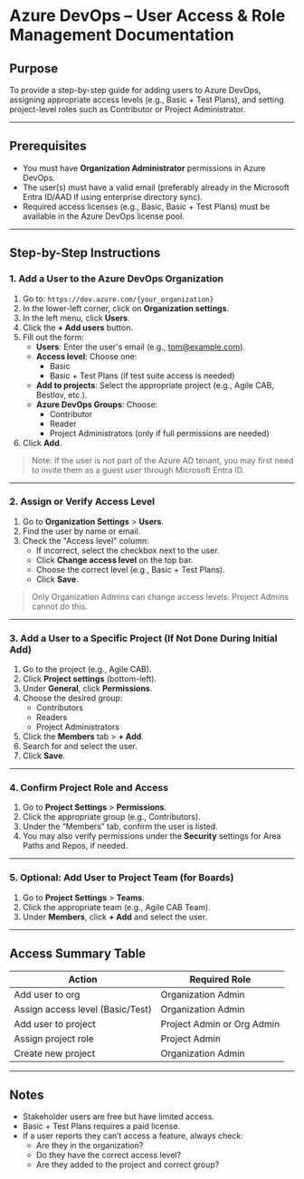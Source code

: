 # Azure DevOps – User Access & Role Management Documentation

## Purpose
To provide a step-by-step guide for adding users to Azure DevOps, assigning appropriate access levels (e.g., Basic + Test Plans), and setting project-level roles such as Contributor or Project Administrator.

---

## Prerequisites
- You must have **Organization Administrator** permissions in Azure DevOps.
- The user(s) must have a valid email (preferably already in the Microsoft Entra ID/AAD if using enterprise directory sync).
- Required access licenses (e.g., Basic, Basic + Test Plans) must be available in the Azure DevOps license pool.

---

## Step-by-Step Instructions

### 1. Add a User to the Azure DevOps Organization

1. Go to: `https://dev.azure.com/{your_organization}`
2. In the lower-left corner, click on **Organization settings**.
3. In the left menu, click **Users**.
4. Click the **+ Add users** button.
5. Fill out the form:
   - **Users**: Enter the user's email (e.g., tom@example.com).
   - **Access level**: Choose one:
     - Basic
     - Basic + Test Plans (if test suite access is needed)
   - **Add to projects**: Select the appropriate project (e.g., Agile CAB, Bestlov, etc.).
   - **Azure DevOps Groups**: Choose:
     - Contributor
     - Reader
     - Project Administrators (only if full permissions are needed)
6. Click **Add**.

> Note: If the user is not part of the Azure AD tenant, you may first need to invite them as a guest user through Microsoft Entra ID.

---

### 2. Assign or Verify Access Level

1. Go to **Organization Settings** > **Users**.
2. Find the user by name or email.
3. Check the "Access level" column:
   - If incorrect, select the checkbox next to the user.
   - Click **Change access level** on the top bar.
   - Choose the correct level (e.g., Basic + Test Plans).
   - Click **Save**.

> Only Organization Admins can change access levels. Project Admins cannot do this.

---

### 3. Add a User to a Specific Project (If Not Done During Initial Add)

1. Go to the project (e.g., Agile CAB).
2. Click **Project settings** (bottom-left).
3. Under **General**, click **Permissions**.
4. Choose the desired group:
   - Contributors
   - Readers
   - Project Administrators
5. Click the **Members** tab > **+ Add**.
6. Search for and select the user.
7. Click **Save**.

---

### 4. Confirm Project Role and Access

1. Go to **Project Settings** > **Permissions**.
2. Click the appropriate group (e.g., Contributors).
3. Under the “Members” tab, confirm the user is listed.
4. You may also verify permissions under the **Security** settings for Area Paths and Repos, if needed.

---

### 5. Optional: Add User to Project Team (for Boards)

1. Go to **Project Settings** > **Teams**.
2. Click the appropriate team (e.g., Agile CAB Team).
3. Under **Members**, click **+ Add** and select the user.

---

## Access Summary Table

| Action                          | Required Role             |
|---------------------------------|----------------------------|
| Add user to org                 | Organization Admin         |
| Assign access level (Basic/Test)| Organization Admin         |
| Add user to project             | Project Admin or Org Admin |
| Assign project role             | Project Admin              |
| Create new project              | Organization Admin         |

---

## Notes
- Stakeholder users are free but have limited access.
- Basic + Test Plans requires a paid license.
- If a user reports they can’t access a feature, always check:
  - Are they in the organization?
  - Do they have the correct access level?
  - Are they added to the project and correct group?


